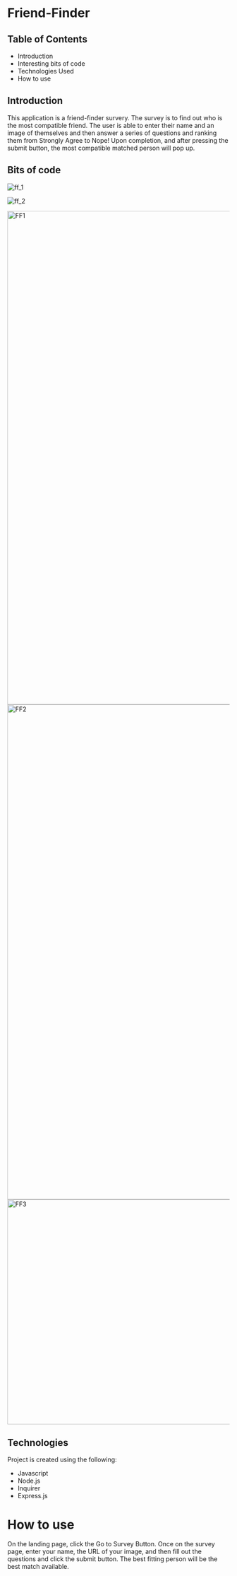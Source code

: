 # Friend-Finder
## Table of Contents
* Introduction
* Interesting bits of code
* Technologies Used
* How to use

## Introduction
This application is a friend-finder survery. The survey is to find out who is the most compatible friend. The user is able to enter their name and an image of themselves and then answer a series of questions and ranking them from Strongly Agree to Nope! Upon completion, and after pressing the submit button, the most compatible matched person will pop up.

## Bits of code 
![ff_1](https://user-images.githubusercontent.com/22464607/72199779-5f792380-33f5-11ea-9981-db17fd274542.gif)

![ff_2](https://user-images.githubusercontent.com/22464607/72199783-715ac680-33f5-11ea-8b6f-317446246ec6.gif)


<img width="1117" alt="FF1" src="https://user-images.githubusercontent.com/22464607/72199681-27251580-33f4-11ea-87f3-0bf0eeee0d8a.png">

<img width="1120" alt="FF2" src="https://user-images.githubusercontent.com/22464607/72199688-399f4f00-33f4-11ea-819b-6bb4e9f8f062.png">

<img width="509" alt="FF3" src="https://user-images.githubusercontent.com/22464607/72199690-4b80f200-33f4-11ea-8dcd-659af168dbba.png">


## Technologies
Project is created using the following:
* Javascript
* Node.js
* Inquirer
* Express.js


# How to use
On the landing page, click the Go to Survey Button. Once on the survey page, enter your name, the URL of your image, and then fill out the questions and click the submit button. The best fitting person will be the best match available.